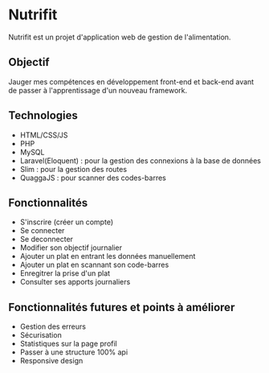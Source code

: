 # Nutrifit

Nutrifit est un projet d'application web de gestion de l'alimentation.

## Objectif

Jauger mes compétences en développement front-end et back-end avant de passer à l'apprentissage d'un nouveau framework.

## Technologies

- HTML/CSS/JS
- PHP
- MySQL
- Laravel(Eloquent) : pour la gestion des connexions à la base de données
- Slim : pour la gestion des routes
- QuaggaJS : pour scanner des codes-barres

## Fonctionnalités

- S'inscrire (créer un compte)
- Se connecter
- Se deconnecter
- Modifier son objectif journalier
- Ajouter un plat en entrant les données manuellement
- Ajouter un plat en scannant son code-barres
- Enregitrer la prise d'un plat
- Consulter ses apports journaliers

## Fonctionnalités futures et points à améliorer

- Gestion des erreurs
- Sécurisation
- Statistiques sur la page profil
- Passer à une structure 100% api
- Responsive design
